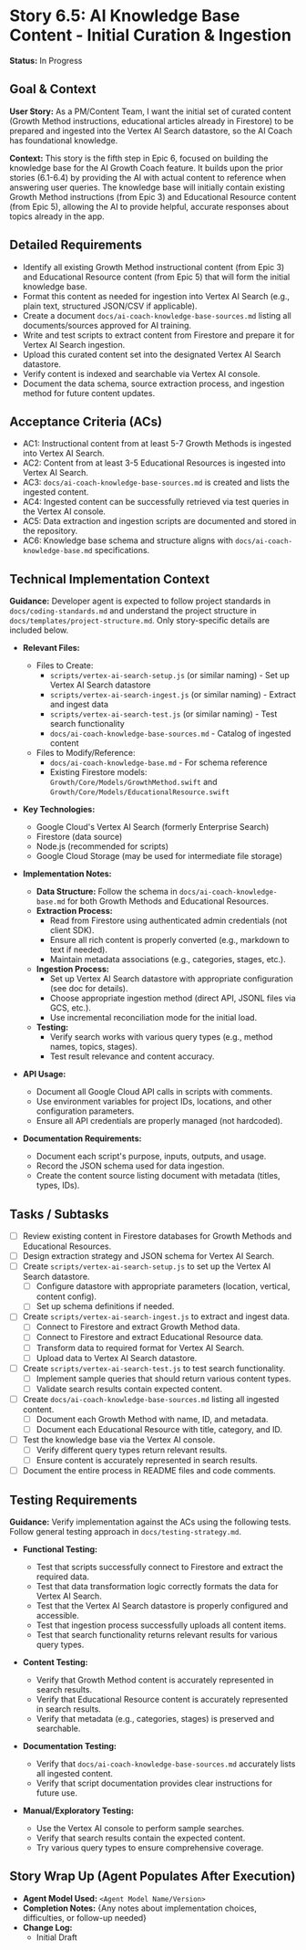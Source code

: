 # Story 6.5: AI Knowledge Base Content - Initial Curation & Ingestion

**Status:** In Progress

## Goal & Context

**User Story:** As a PM/Content Team, I want the initial set of curated content (Growth Method instructions, educational articles already in Firestore) to be prepared and ingested into the Vertex AI Search datastore, so the AI Coach has foundational knowledge.

**Context:**
This story is the fifth step in Epic 6, focused on building the knowledge base for the AI Growth Coach feature. It builds upon the prior stories (6.1-6.4) by providing the AI with actual content to reference when answering user queries. The knowledge base will initially contain existing Growth Method instructions (from Epic 3) and Educational Resource content (from Epic 5), allowing the AI to provide helpful, accurate responses about topics already in the app.

## Detailed Requirements

- Identify all existing Growth Method instructional content (from Epic 3) and Educational Resource content (from Epic 5) that will form the initial knowledge base.
- Format this content as needed for ingestion into Vertex AI Search (e.g., plain text, structured JSON/CSV if applicable).
- Create a document `docs/ai-coach-knowledge-base-sources.md` listing all documents/sources approved for AI training.
- Write and test scripts to extract content from Firestore and prepare it for Vertex AI Search ingestion.
- Upload this curated content set into the designated Vertex AI Search datastore.
- Verify content is indexed and searchable via Vertex AI console.
- Document the data schema, source extraction process, and ingestion method for future content updates.

## Acceptance Criteria (ACs)

- AC1: Instructional content from at least 5-7 Growth Methods is ingested into Vertex AI Search.
- AC2: Content from at least 3-5 Educational Resources is ingested into Vertex AI Search.
- AC3: `docs/ai-coach-knowledge-base-sources.md` is created and lists the ingested content.
- AC4: Ingested content can be successfully retrieved via test queries in the Vertex AI console.
- AC5: Data extraction and ingestion scripts are documented and stored in the repository.
- AC6: Knowledge base schema and structure aligns with `docs/ai-coach-knowledge-base.md` specifications.

## Technical Implementation Context

**Guidance:**
Developer agent is expected to follow project standards in `docs/coding-standards.md` and understand the project structure in `docs/templates/project-structure.md`. Only story-specific details are included below.

- **Relevant Files:**
  - Files to Create:
    - `scripts/vertex-ai-search-setup.js` (or similar naming) - Set up Vertex AI Search datastore
    - `scripts/vertex-ai-search-ingest.js` (or similar naming) - Extract and ingest data
    - `scripts/vertex-ai-search-test.js` (or similar naming) - Test search functionality
    - `docs/ai-coach-knowledge-base-sources.md` - Catalog of ingested content
  - Files to Modify/Reference:
    - `docs/ai-coach-knowledge-base.md` - For schema reference
    - Existing Firestore models: `Growth/Core/Models/GrowthMethod.swift` and `Growth/Core/Models/EducationalResource.swift`

- **Key Technologies:**
  - Google Cloud's Vertex AI Search (formerly Enterprise Search)
  - Firestore (data source)
  - Node.js (recommended for scripts)
  - Google Cloud Storage (may be used for intermediate file storage)

- **Implementation Notes:**
  - **Data Structure:** Follow the schema in `docs/ai-coach-knowledge-base.md` for both Growth Methods and Educational Resources.
  - **Extraction Process:**
    - Read from Firestore using authenticated admin credentials (not client SDK).
    - Ensure all rich content is properly converted (e.g., markdown to text if needed).
    - Maintain metadata associations (e.g., categories, stages, etc.).
  - **Ingestion Process:**
    - Set up Vertex AI Search datastore with appropriate configuration (see doc for details).
    - Choose appropriate ingestion method (direct API, JSONL files via GCS, etc.).
    - Use incremental reconciliation mode for the initial load.
  - **Testing:**
    - Verify search works with various query types (e.g., method names, topics, stages).
    - Test result relevance and content accuracy.

- **API Usage:**
  - Document all Google Cloud API calls in scripts with comments.
  - Use environment variables for project IDs, locations, and other configuration parameters.
  - Ensure all API credentials are properly managed (not hardcoded).

- **Documentation Requirements:**
  - Document each script's purpose, inputs, outputs, and usage.
  - Record the JSON schema used for data ingestion.
  - Create the content source listing document with metadata (titles, types, IDs).

## Tasks / Subtasks

- [ ] Review existing content in Firestore databases for Growth Methods and Educational Resources.
- [ ] Design extraction strategy and JSON schema for Vertex AI Search.
- [ ] Create `scripts/vertex-ai-search-setup.js` to set up the Vertex AI Search datastore.
  - [ ] Configure datastore with appropriate parameters (location, vertical, content config).
  - [ ] Set up schema definitions if needed.
- [ ] Create `scripts/vertex-ai-search-ingest.js` to extract and ingest data.
  - [ ] Connect to Firestore and extract Growth Method data.
  - [ ] Connect to Firestore and extract Educational Resource data.
  - [ ] Transform data to required format for Vertex AI Search.
  - [ ] Upload data to Vertex AI Search datastore.
- [ ] Create `scripts/vertex-ai-search-test.js` to test search functionality.
  - [ ] Implement sample queries that should return various content types.
  - [ ] Validate search results contain expected content.
- [ ] Create `docs/ai-coach-knowledge-base-sources.md` listing all ingested content.
  - [ ] Document each Growth Method with name, ID, and metadata.
  - [ ] Document each Educational Resource with title, category, and ID.
- [ ] Test the knowledge base via the Vertex AI console.
  - [ ] Verify different query types return relevant results.
  - [ ] Ensure content is accurately represented in search results.
- [ ] Document the entire process in README files and code comments.

## Testing Requirements

**Guidance:**
Verify implementation against the ACs using the following tests. Follow general testing approach in `docs/testing-strategy.md`.

- **Functional Testing:**
  - Test that scripts successfully connect to Firestore and extract the required data.
  - Test that data transformation logic correctly formats the data for Vertex AI Search.
  - Test that the Vertex AI Search datastore is properly configured and accessible.
  - Test that ingestion process successfully uploads all content items.
  - Test that search functionality returns relevant results for various query types.

- **Content Testing:**
  - Verify that Growth Method content is accurately represented in search results.
  - Verify that Educational Resource content is accurately represented in search results.
  - Verify that metadata (e.g., categories, stages) is preserved and searchable.

- **Documentation Testing:**
  - Verify that `docs/ai-coach-knowledge-base-sources.md` accurately lists all ingested content.
  - Verify that script documentation provides clear instructions for future use.

- **Manual/Exploratory Testing:**
  - Use the Vertex AI console to perform sample searches.
  - Verify that search results contain the expected content.
  - Try various query types to ensure comprehensive coverage.

## Story Wrap Up (Agent Populates After Execution)

- **Agent Model Used:** `<Agent Model Name/Version>`
- **Completion Notes:** {Any notes about implementation choices, difficulties, or follow-up needed}
- **Change Log:**
  - Initial Draft 